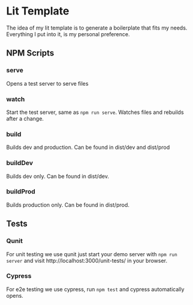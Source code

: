 # Lit Template
The idea of my lit template is to generate a boilerplate
that fits my needs. Everything I put into it, is my personal 
preference. 

## NPM Scripts
### serve

Opens a test server to serve files

### watch 

Start the test server, same as `npm run serve`. Watches files and rebuilds after a change.

### build

Builds dev and production. Can be found in dist/dev and dist/prod 

### buildDev

Builds dev only. Can be found in dist/dev.

### buildProd

Builds production only. Can be found in dist/prod.

## Tests
### Qunit
For unit testing we use qunit just start your demo server with
`npm run server` and visit http://localhost:3000/unit-tests/ in your browser.

### Cypress
For e2e testing we use cypress, run `npm test` and cypress automatically opens.